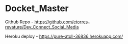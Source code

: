 # Docket_Master

Github Repo - https://github.com/etorres-revature/Dev_Connect_Social_Media

Heroku deploy - https://pure-atoll-36836.herokuapp.com/